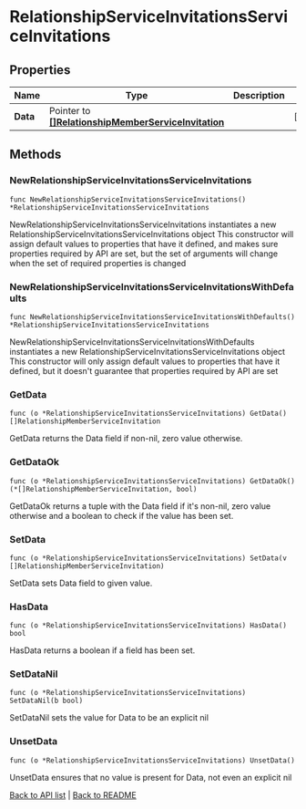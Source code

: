# RelationshipServiceInvitationsServiceInvitations

## Properties

Name | Type | Description | Notes
------------ | ------------- | ------------- | -------------
**Data** | Pointer to [**[]RelationshipMemberServiceInvitation**](RelationshipMemberServiceInvitation.md) |  | [optional] 

## Methods

### NewRelationshipServiceInvitationsServiceInvitations

`func NewRelationshipServiceInvitationsServiceInvitations() *RelationshipServiceInvitationsServiceInvitations`

NewRelationshipServiceInvitationsServiceInvitations instantiates a new RelationshipServiceInvitationsServiceInvitations object
This constructor will assign default values to properties that have it defined,
and makes sure properties required by API are set, but the set of arguments
will change when the set of required properties is changed

### NewRelationshipServiceInvitationsServiceInvitationsWithDefaults

`func NewRelationshipServiceInvitationsServiceInvitationsWithDefaults() *RelationshipServiceInvitationsServiceInvitations`

NewRelationshipServiceInvitationsServiceInvitationsWithDefaults instantiates a new RelationshipServiceInvitationsServiceInvitations object
This constructor will only assign default values to properties that have it defined,
but it doesn't guarantee that properties required by API are set

### GetData

`func (o *RelationshipServiceInvitationsServiceInvitations) GetData() []RelationshipMemberServiceInvitation`

GetData returns the Data field if non-nil, zero value otherwise.

### GetDataOk

`func (o *RelationshipServiceInvitationsServiceInvitations) GetDataOk() (*[]RelationshipMemberServiceInvitation, bool)`

GetDataOk returns a tuple with the Data field if it's non-nil, zero value otherwise
and a boolean to check if the value has been set.

### SetData

`func (o *RelationshipServiceInvitationsServiceInvitations) SetData(v []RelationshipMemberServiceInvitation)`

SetData sets Data field to given value.

### HasData

`func (o *RelationshipServiceInvitationsServiceInvitations) HasData() bool`

HasData returns a boolean if a field has been set.

### SetDataNil

`func (o *RelationshipServiceInvitationsServiceInvitations) SetDataNil(b bool)`

 SetDataNil sets the value for Data to be an explicit nil

### UnsetData
`func (o *RelationshipServiceInvitationsServiceInvitations) UnsetData()`

UnsetData ensures that no value is present for Data, not even an explicit nil

[Back to API list](../README.md#documentation-for-api-endpoints) | [Back to README](../README.md)


